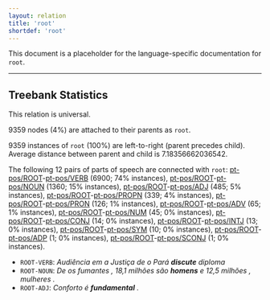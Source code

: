 ```yaml
---
layout: relation
title: 'root'
shortdef: 'root'
---
```


This document is a placeholder for the language-specific documentation
for `root`.

--------------------------------------------------------------------------------

## Treebank Statistics

This relation is universal.

9359 nodes (4%) are attached to their parents as `root`.

9359 instances of `root` (100%) are left-to-right (parent precedes child).
Average distance between parent and child is 7.18356662036542.

The following 12 pairs of parts of speech are connected with `root`: [pt-pos/ROOT]()-[pt-pos/VERB]() (6900; 74% instances), [pt-pos/ROOT]()-[pt-pos/NOUN]() (1360; 15% instances), [pt-pos/ROOT]()-[pt-pos/ADJ]() (485; 5% instances), [pt-pos/ROOT]()-[pt-pos/PROPN]() (339; 4% instances), [pt-pos/ROOT]()-[pt-pos/PRON]() (126; 1% instances), [pt-pos/ROOT]()-[pt-pos/ADV]() (65; 1% instances), [pt-pos/ROOT]()-[pt-pos/NUM]() (45; 0% instances), [pt-pos/ROOT]()-[pt-pos/CONJ]() (14; 0% instances), [pt-pos/ROOT]()-[pt-pos/INTJ]() (13; 0% instances), [pt-pos/ROOT]()-[pt-pos/SYM]() (10; 0% instances), [pt-pos/ROOT]()-[pt-pos/ADP]() (1; 0% instances), [pt-pos/ROOT]()-[pt-pos/SCONJ]() (1; 0% instances).

* `ROOT-VERB`: _Audiência em a Justiça de o Pará <b>discute</b> diploma_
* `ROOT-NOUN`: _De os fumantes , 18,1 milhões são <b>homens</b> e 12,5 milhões , mulheres ._
* `ROOT-ADJ`: _Conforto é <b>fundamental</b> ._

